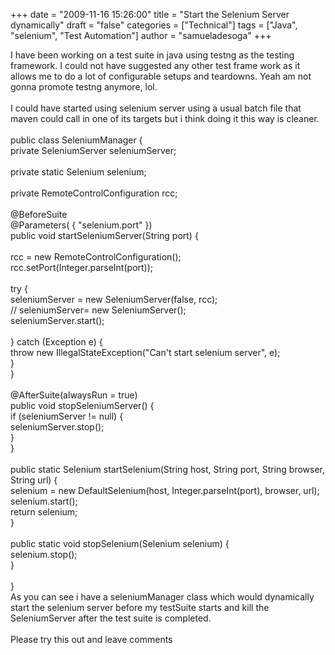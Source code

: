 +++
date = "2009-11-16 15:26:00"
title = "Start the Selenium Server dynamically"
draft = "false"
categories = ["Technical"]
tags = ["Java", "selenium", "Test Automation"]
author = "samueladesoga"
+++

I have been working on a test suite in java using testng as the testing framework. I could not have suggested any other test frame work as it allows me to do a lot of configurable setups and teardowns. Yeah am not gonna promote testng anymore, lol.<br /><br />I could have started using selenium server using a usual batch file that maven could call in one of its targets but i think doing it this way is cleaner.<br /><br />public class SeleniumManager {<br />   private SeleniumServer seleniumServer;<br /><br />   private static Selenium selenium;<br /><br />   private RemoteControlConfiguration rcc;<br /><br />   @BeforeSuite<br />   @Parameters( { "selenium.port" })<br />   public void startSeleniumServer(String port) {<br /><br />       rcc = new RemoteControlConfiguration();<br />       rcc.setPort(Integer.parseInt(port));         <br />     <br />       try {<br />           seleniumServer = new SeleniumServer(false, rcc);<br />       //    seleniumServer= new SeleniumServer();<br />           seleniumServer.start();<br />         <br />       } catch (Exception e) {<br />           throw new IllegalStateException("Can't start selenium server", e);<br />       }<br />   }<br /><br />   @AfterSuite(alwaysRun = true)<br />   public void stopSeleniumServer() {<br />       if (seleniumServer != null) {<br />           seleniumServer.stop();<br />       }<br />   }<br /><br />   public static Selenium startSelenium(String host, String port, String browser, String url) {<br />       selenium = new DefaultSelenium(host, Integer.parseInt(port), browser, url);<br />       selenium.start();<br />       return selenium;<br />   }<br /><br />   public static void stopSelenium(Selenium selenium) {<br />       selenium.stop();<br />   }<br /><br />}<br />As you can see i have a seleniumManager class which would dynamically start the selenium server before my testSuite starts and kill the SeleniumServer after the test suite is completed.<br /><br />Please try this out and leave comments

